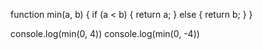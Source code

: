 function min(a, b) {
  if (a < b) {
    return a;
  } else {
    return b;
  }
}

console.log(min(0, 4)) 
console.log(min(0, -4)) 
